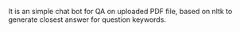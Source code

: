 It is an simple chat bot for QA on uploaded PDF file, based on nltk to generate closest answer for question keywords.
